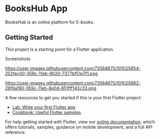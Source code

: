 # BooksHub App

BooksHub is an online platform for E-books.

## Getting Started

This project is a starting point for a Flutter application.

Screenshots

https://user-images.githubusercontent.com/73584675/101025854-252fec00-359c-11eb-9020-7377bf51e7f1.png

https://user-images.githubusercontent.com/73584675/101025862-26f9af80-359c-11eb-8e0d-851fff142c33.png


A few resources to get you started if this is your first Flutter project:

- [Lab: Write your first Flutter app](https://flutter.dev/docs/get-started/codelab)
- [Cookbook: Useful Flutter samples](https://flutter.dev/docs/cookbook)

For help getting started with Flutter, view our
[online documentation](https://flutter.dev/docs), which offers tutorials,
samples, guidance on mobile development, and a full API reference.
